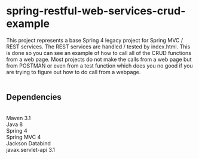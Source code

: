 # spring-restful-web-services-crud-example
This project represents a base Spring 4 legacy project for Spring MVC / REST services.  The REST services are
handled / tested by index.html.  This is done so you can see an example of how to call all of the CRUD 
functions from a web page.  Most projects do not make the calls from a web page but from POSTMAN or even from a 
test function which does you no good if you are trying to figure out how to do call from a webpage.<br><br>

Dependencies
------------
<br>Maven 3.1
<br>Java 8
<br>Spring 4
<br>Spring MVC 4
<br>Jackson Databind
<br>javax.servlet-api 3.1
